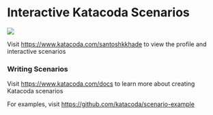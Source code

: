 # Interactive Katacoda Scenarios

[![](http://shields.katacoda.com/katacoda/santoshkkhade/count.svg)](https://www.katacoda.com/santoshkkhade "Get your profile on Katacoda.com")

Visit https://www.katacoda.com/santoshkkhade to view the profile and interactive scenarios

### Writing Scenarios
Visit https://www.katacoda.com/docs to learn more about creating Katacoda scenarios

For examples, visit https://github.com/katacoda/scenario-example

